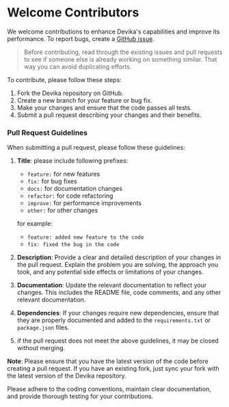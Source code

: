 # Welcome Contributors
We welcome contributions to enhance Devika's capabilities and improve its performance. To report bugs, create a [GitHub issue](https://github.com/stitionai/devika/issues).

> Before contributing, read through the existing issues and pull requests to see if someone else is already working on something similar. That way you can avoid duplicating efforts.

To contribute, please follow these steps:

1. Fork the Devika repository on GitHub.
2. Create a new branch for your feature or bug fix.
3. Make your changes and ensure that the code passes all tests.
4. Submit a pull request describing your changes and their benefits.


### Pull Request Guidelines
When submitting a pull request, please follow these guidelines:

1. **Title**: please include following prefixes: 
   - `feature:` for new features
   - `fix:` for bug fixes
   - `docs:` for documentation changes
   - `refactor:` for code refactoring
   - `improve:` for performance improvements
   - `other:` for other changes

   for example: 
      - `feature: added new feature to the code`
      - `fix: fixed the bug in the code`

2. **Description**: Provide a clear and detailed description of your changes in the pull request. Explain the problem you are solving, the approach you took, and any potential side effects or limitations of your changes.
3. **Documentation**: Update the relevant documentation to reflect your changes. This includes the README file, code comments, and any other relevant documentation.
4. **Dependencies**: If your changes require new dependencies, ensure that they are properly documented and added to the `requirements.txt` or `package.json` files.
5. if the pull request does not meet the above guidelines, it may be closed without merging.


**Note**: Please ensure that you have the latest version of the code before creating a pull request. If you have an existing fork, just sync your fork with the latest version of the Devika repository.


Please adhere to the coding conventions, maintain clear documentation, and provide thorough testing for your contributions.
